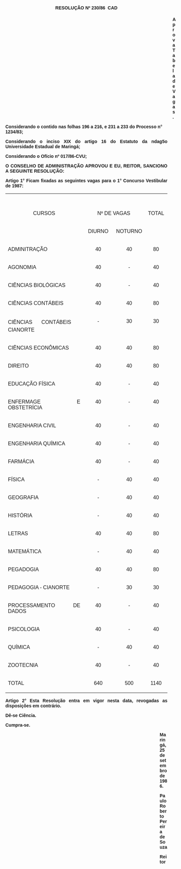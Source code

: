 <BODY>

<B><FONT FACE="Arial"><P ALIGN="CENTER">RESOLU&Ccedil;&Atilde;O Nº 230/86  CAD</P>
<P ALIGN="CENTER"></P><DIR>
<DIR>
<DIR>
<DIR>
<DIR>
<DIR>
<DIR>
<DIR>
<DIR>
<DIR>
<DIR>
<DIR>
<DIR>

</B><P>Aprova Tabela de Vagas.</P>
<P ALIGN="JUSTIFY"></P></DIR>
</DIR>
</DIR>
</DIR>
</DIR>
</DIR>
</DIR>
</DIR>
</DIR>
</DIR>
</DIR>
</DIR>
</DIR>

<P>Considerando o contido nas folhas 196 a 216, e 231 a 233 do Processo n° 1234/83;</P>
<P ALIGN="JUSTIFY">Considerando o inciso XIX do artigo 16 do Estatuto da ndag5o Universidade Estadual de Maring&aacute;;</P>
<P>Considerando o Of&iacute;cio nº 017/86-CVU;</P>

<B><P ALIGN="JUSTIFY">O CONSELHO DE ADMINISTRA&Ccedil;&Atilde;O APROVOU E EU, REITOR, SANCIONO A SEGUINTE RESOLU&Ccedil;&Atilde;O:</P>
</B>
<B><P ALIGN="JUSTIFY">Artigo 1° </B> Ficam fixadas as seguintes vagas para o 1° Concurso Vestibular de 1987:</P></FONT>
<TABLE CELLSPACING=0 BORDER=0 CELLPADDING=4 WIDTH=598>
<TR><TD WIDTH="48%" VALIGN="TOP" ROWSPAN=2>
<FONT FACE="Arial"><P ALIGN="CENTER">&nbsp;</P>
<P ALIGN="CENTER">CURSOS</FONT></TD>
<TD WIDTH="38%" VALIGN="TOP" COLSPAN=2>
<FONT FACE="Arial"><P ALIGN="CENTER">&nbsp;</P>
<P ALIGN="CENTER">Nº DE VAGAS</FONT></TD>
<TD WIDTH="14%" VALIGN="TOP" ROWSPAN=2>
<FONT FACE="Arial"><P ALIGN="CENTER">&nbsp;</P>
<P ALIGN="CENTER">TOTAL</FONT></TD>
</TR>
<TR><TD WIDTH="19%" VALIGN="TOP">
<FONT FACE="Arial"><P ALIGN="CENTER">DIURNO</FONT></TD>
<TD WIDTH="19%" VALIGN="TOP">
<FONT FACE="Arial"><P ALIGN="CENTER">NOTURNO</FONT></TD>
</TR>
<TR><TD WIDTH="48%" VALIGN="TOP">
<FONT FACE="Arial"><P ALIGN="JUSTIFY">ADMINITRA&Ccedil;&Atilde;O </FONT></TD>
<TD WIDTH="19%" VALIGN="TOP">
<FONT FACE="Arial"><P ALIGN="CENTER">40</FONT></TD>
<TD WIDTH="19%" VALIGN="TOP">
<FONT FACE="Arial"><P ALIGN="CENTER">40</FONT></TD>
<TD WIDTH="14%" VALIGN="TOP">
<FONT FACE="Arial"><P ALIGN="CENTER">80</FONT></TD>
</TR>
<TR><TD WIDTH="48%" VALIGN="TOP">
<FONT FACE="Arial"><P ALIGN="JUSTIFY">AGONOMIA</FONT></TD>
<TD WIDTH="19%" VALIGN="TOP">
<FONT FACE="Arial"><P ALIGN="CENTER">40</FONT></TD>
<TD WIDTH="19%" VALIGN="TOP">
<FONT FACE="Arial"><P ALIGN="CENTER">-</FONT></TD>
<TD WIDTH="14%" VALIGN="TOP">
<FONT FACE="Arial"><P ALIGN="CENTER">40</FONT></TD>
</TR>
<TR><TD WIDTH="48%" VALIGN="TOP">
<FONT FACE="Arial"><P ALIGN="JUSTIFY">CI&Ecirc;NCIAS BIOL&Oacute;GICAS</FONT></TD>
<TD WIDTH="19%" VALIGN="TOP">
<FONT FACE="Arial"><P ALIGN="CENTER">40</FONT></TD>
<TD WIDTH="19%" VALIGN="TOP">
<FONT FACE="Arial"><P ALIGN="CENTER">-</FONT></TD>
<TD WIDTH="14%" VALIGN="TOP">
<FONT FACE="Arial"><P ALIGN="CENTER">40</FONT></TD>
</TR>
<TR><TD WIDTH="48%" VALIGN="TOP">
<FONT FACE="Arial"><P ALIGN="JUSTIFY">CI&Ecirc;NCIAS CONT&Aacute;BEIS </FONT></TD>
<TD WIDTH="19%" VALIGN="TOP">
<FONT FACE="Arial"><P ALIGN="CENTER">40</FONT></TD>
<TD WIDTH="19%" VALIGN="TOP">
<FONT FACE="Arial"><P ALIGN="CENTER">40</FONT></TD>
<TD WIDTH="14%" VALIGN="TOP">
<FONT FACE="Arial"><P ALIGN="CENTER">80</FONT></TD>
</TR>
<TR><TD WIDTH="48%" VALIGN="TOP">
<FONT FACE="Arial"><P ALIGN="JUSTIFY">CI&Ecirc;NCIAS CONT&Aacute;BEIS  CIANORTE</FONT></TD>
<TD WIDTH="19%" VALIGN="TOP">
<FONT FACE="Arial"><P ALIGN="CENTER">-</FONT></TD>
<TD WIDTH="19%" VALIGN="TOP">
<FONT FACE="Arial"><P ALIGN="CENTER">30</FONT></TD>
<TD WIDTH="14%" VALIGN="TOP">
<FONT FACE="Arial"><P ALIGN="CENTER">30</FONT></TD>
</TR>
<TR><TD WIDTH="48%" VALIGN="TOP">
<FONT FACE="Arial"><P ALIGN="JUSTIFY">CI&Ecirc;NCIAS ECON&Ocirc;MICAS</FONT></TD>
<TD WIDTH="19%" VALIGN="TOP">
<FONT FACE="Arial"><P ALIGN="CENTER">40</FONT></TD>
<TD WIDTH="19%" VALIGN="TOP">
<FONT FACE="Arial"><P ALIGN="CENTER">40</FONT></TD>
<TD WIDTH="14%" VALIGN="TOP">
<FONT FACE="Arial"><P ALIGN="CENTER">80</FONT></TD>
</TR>
<TR><TD WIDTH="48%" VALIGN="TOP">
<FONT FACE="Arial"><P ALIGN="JUSTIFY">DIREITO </FONT></TD>
<TD WIDTH="19%" VALIGN="TOP">
<FONT FACE="Arial"><P ALIGN="CENTER">40</FONT></TD>
<TD WIDTH="19%" VALIGN="TOP">
<FONT FACE="Arial"><P ALIGN="CENTER">40</FONT></TD>
<TD WIDTH="14%" VALIGN="TOP">
<FONT FACE="Arial"><P ALIGN="CENTER">80</FONT></TD>
</TR>
<TR><TD WIDTH="48%" VALIGN="TOP">
<FONT FACE="Arial"><P ALIGN="JUSTIFY">EDUCA&Ccedil;&Atilde;O F&Iacute;SICA</FONT></TD>
<TD WIDTH="19%" VALIGN="TOP">
<FONT FACE="Arial"><P ALIGN="CENTER">40</FONT></TD>
<TD WIDTH="19%" VALIGN="TOP">
<FONT FACE="Arial"><P ALIGN="CENTER">-</FONT></TD>
<TD WIDTH="14%" VALIGN="TOP">
<FONT FACE="Arial"><P ALIGN="CENTER">40</FONT></TD>
</TR>
<TR><TD WIDTH="48%" VALIGN="TOP">
<FONT FACE="Arial"><P ALIGN="JUSTIFY">ENFERMAGE E OBSTETR&Iacute;CIA</FONT></TD>
<TD WIDTH="19%" VALIGN="TOP">
<FONT FACE="Arial"><P ALIGN="CENTER">40</FONT></TD>
<TD WIDTH="19%" VALIGN="TOP">
<FONT FACE="Arial"><P ALIGN="CENTER">-</FONT></TD>
<TD WIDTH="14%" VALIGN="TOP">
<FONT FACE="Arial"><P ALIGN="CENTER">40</FONT></TD>
</TR>
<TR><TD WIDTH="48%" VALIGN="TOP">
<FONT FACE="Arial"><P ALIGN="JUSTIFY">ENGENHARIA CIVIL </FONT></TD>
<TD WIDTH="19%" VALIGN="TOP">
<FONT FACE="Arial"><P ALIGN="CENTER">40</FONT></TD>
<TD WIDTH="19%" VALIGN="TOP">
<FONT FACE="Arial"><P ALIGN="CENTER">-</FONT></TD>
<TD WIDTH="14%" VALIGN="TOP">
<FONT FACE="Arial"><P ALIGN="CENTER">40</FONT></TD>
</TR>
<TR><TD WIDTH="48%" VALIGN="TOP">
<FONT FACE="Arial"><P ALIGN="JUSTIFY">ENGENHARIA QU&Iacute;MICA</FONT></TD>
<TD WIDTH="19%" VALIGN="TOP">
<FONT FACE="Arial"><P ALIGN="CENTER">40</FONT></TD>
<TD WIDTH="19%" VALIGN="TOP">
<FONT FACE="Arial"><P ALIGN="CENTER">-</FONT></TD>
<TD WIDTH="14%" VALIGN="TOP">
<FONT FACE="Arial"><P ALIGN="CENTER">40</FONT></TD>
</TR>
<TR><TD WIDTH="48%" VALIGN="TOP">
<FONT FACE="Arial"><P ALIGN="JUSTIFY">FARM&Aacute;CIA</FONT></TD>
<TD WIDTH="19%" VALIGN="TOP">
<FONT FACE="Arial"><P ALIGN="CENTER">40</FONT></TD>
<TD WIDTH="19%" VALIGN="TOP">
<FONT FACE="Arial"><P ALIGN="CENTER">-</FONT></TD>
<TD WIDTH="14%" VALIGN="TOP">
<FONT FACE="Arial"><P ALIGN="CENTER">40</FONT></TD>
</TR>
<TR><TD WIDTH="48%" VALIGN="TOP">
<FONT FACE="Arial"><P ALIGN="JUSTIFY">F&Iacute;SICA</FONT></TD>
<TD WIDTH="19%" VALIGN="TOP">
<FONT FACE="Arial"><P ALIGN="CENTER">-</FONT></TD>
<TD WIDTH="19%" VALIGN="TOP">
<FONT FACE="Arial"><P ALIGN="CENTER">40</FONT></TD>
<TD WIDTH="14%" VALIGN="TOP">
<FONT FACE="Arial"><P ALIGN="CENTER">40</FONT></TD>
</TR>
<TR><TD WIDTH="48%" VALIGN="TOP">
<FONT FACE="Arial"><P ALIGN="JUSTIFY">GEOGRAFIA</FONT></TD>
<TD WIDTH="19%" VALIGN="TOP">
<FONT FACE="Arial"><P ALIGN="CENTER">-</FONT></TD>
<TD WIDTH="19%" VALIGN="TOP">
<FONT FACE="Arial"><P ALIGN="CENTER">40</FONT></TD>
<TD WIDTH="14%" VALIGN="TOP">
<FONT FACE="Arial"><P ALIGN="CENTER">40</FONT></TD>
</TR>
<TR><TD WIDTH="48%" VALIGN="TOP">
<FONT FACE="Arial"><P ALIGN="JUSTIFY">HIST&Oacute;RIA </FONT></TD>
<TD WIDTH="19%" VALIGN="TOP">
<FONT FACE="Arial"><P ALIGN="CENTER">-</FONT></TD>
<TD WIDTH="19%" VALIGN="TOP">
<FONT FACE="Arial"><P ALIGN="CENTER">40</FONT></TD>
<TD WIDTH="14%" VALIGN="TOP">
<FONT FACE="Arial"><P ALIGN="CENTER">40</FONT></TD>
</TR>
<TR><TD WIDTH="48%" VALIGN="TOP">
<FONT FACE="Arial"><P ALIGN="JUSTIFY">LETRAS</FONT></TD>
<TD WIDTH="19%" VALIGN="TOP">
<FONT FACE="Arial"><P ALIGN="CENTER">40</FONT></TD>
<TD WIDTH="19%" VALIGN="TOP">
<FONT FACE="Arial"><P ALIGN="CENTER">40</FONT></TD>
<TD WIDTH="14%" VALIGN="TOP">
<FONT FACE="Arial"><P ALIGN="CENTER">80</FONT></TD>
</TR>
<TR><TD WIDTH="48%" VALIGN="TOP">
<FONT FACE="Arial"><P ALIGN="JUSTIFY">MATEM&Aacute;TICA</FONT></TD>
<TD WIDTH="19%" VALIGN="TOP">
<FONT FACE="Arial"><P ALIGN="CENTER">-</FONT></TD>
<TD WIDTH="19%" VALIGN="TOP">
<FONT FACE="Arial"><P ALIGN="CENTER">40</FONT></TD>
<TD WIDTH="14%" VALIGN="TOP">
<FONT FACE="Arial"><P ALIGN="CENTER">40</FONT></TD>
</TR>
<TR><TD WIDTH="48%" VALIGN="TOP">
<FONT FACE="Arial"><P ALIGN="JUSTIFY">PEGADOGIA</FONT></TD>
<TD WIDTH="19%" VALIGN="TOP">
<FONT FACE="Arial"><P ALIGN="CENTER">40</FONT></TD>
<TD WIDTH="19%" VALIGN="TOP">
<FONT FACE="Arial"><P ALIGN="CENTER">40</FONT></TD>
<TD WIDTH="14%" VALIGN="TOP">
<FONT FACE="Arial"><P ALIGN="CENTER">80</FONT></TD>
</TR>
<TR><TD WIDTH="48%" VALIGN="TOP">
<FONT FACE="Arial"><P ALIGN="JUSTIFY">PEDAGOGIA - CIANORTE</FONT></TD>
<TD WIDTH="19%" VALIGN="TOP">
<FONT FACE="Arial"><P ALIGN="CENTER">-</FONT></TD>
<TD WIDTH="19%" VALIGN="TOP">
<FONT FACE="Arial"><P ALIGN="CENTER">30</FONT></TD>
<TD WIDTH="14%" VALIGN="TOP">
<FONT FACE="Arial"><P ALIGN="CENTER">30</FONT></TD>
</TR>
<TR><TD WIDTH="48%" VALIGN="TOP">
<FONT FACE="Arial"><P ALIGN="JUSTIFY">PROCESSAMENTO DE DADOS</FONT></TD>
<TD WIDTH="19%" VALIGN="TOP">
<FONT FACE="Arial"><P ALIGN="CENTER">40</FONT></TD>
<TD WIDTH="19%" VALIGN="TOP">
<FONT FACE="Arial"><P ALIGN="CENTER">-</FONT></TD>
<TD WIDTH="14%" VALIGN="TOP">
<FONT FACE="Arial"><P ALIGN="CENTER">40</FONT></TD>
</TR>
<TR><TD WIDTH="48%" VALIGN="TOP">
<FONT FACE="Arial"><P ALIGN="JUSTIFY">PSICOLOGIA</FONT></TD>
<TD WIDTH="19%" VALIGN="TOP">
<FONT FACE="Arial"><P ALIGN="CENTER">40</FONT></TD>
<TD WIDTH="19%" VALIGN="TOP">
<FONT FACE="Arial"><P ALIGN="CENTER">-</FONT></TD>
<TD WIDTH="14%" VALIGN="TOP">
<FONT FACE="Arial"><P ALIGN="CENTER">40</FONT></TD>
</TR>
<TR><TD WIDTH="48%" VALIGN="TOP">
<FONT FACE="Arial"><P ALIGN="JUSTIFY">QU&Iacute;MICA</FONT></TD>
<TD WIDTH="19%" VALIGN="TOP">
<FONT FACE="Arial"><P ALIGN="CENTER">-</FONT></TD>
<TD WIDTH="19%" VALIGN="TOP">
<FONT FACE="Arial"><P ALIGN="CENTER">40</FONT></TD>
<TD WIDTH="14%" VALIGN="TOP">
<FONT FACE="Arial"><P ALIGN="CENTER">40</FONT></TD>
</TR>
<TR><TD WIDTH="48%" VALIGN="TOP">
<FONT FACE="Arial"><P ALIGN="JUSTIFY">ZOOTECNIA</FONT></TD>
<TD WIDTH="19%" VALIGN="TOP">
<FONT FACE="Arial"><P ALIGN="CENTER">40</FONT></TD>
<TD WIDTH="19%" VALIGN="TOP">
<FONT FACE="Arial"><P ALIGN="CENTER">-</FONT></TD>
<TD WIDTH="14%" VALIGN="TOP">
<FONT FACE="Arial"><P ALIGN="CENTER">40</FONT></TD>
</TR>
<TR><TD WIDTH="48%" VALIGN="TOP">
<FONT FACE="Arial"><P ALIGN="JUSTIFY">TOTAL</FONT></TD>
<TD WIDTH="19%" VALIGN="TOP">
<FONT FACE="Arial"><P ALIGN="CENTER">640</FONT></TD>
<TD WIDTH="19%" VALIGN="TOP">
<FONT FACE="Arial"><P ALIGN="CENTER">500</FONT></TD>
<TD WIDTH="14%" VALIGN="TOP">
<FONT FACE="Arial"><P ALIGN="CENTER">1140</FONT></TD>
</TR>
</TABLE>

<FONT FACE="Arial"><P ALIGN="JUSTIFY"></P>
<B><P ALIGN="JUSTIFY">Artigo 2°</B>  Esta Resolu&ccedil;&atilde;o entra em vigor nesta data, revogadas as disposi&ccedil;&otilde;es em contr&aacute;rio.</P>
<P ALIGN="JUSTIFY">D&ecirc;-se Ci&ecirc;ncia. </P>
<P ALIGN="JUSTIFY">Cumpra-se.</P>
<DIR>
<DIR>
<DIR>
<DIR>
<DIR>
<DIR>
<DIR>
<DIR>
<DIR>
<DIR>
<DIR>
<DIR>

<P>Maring&aacute;, 25 de setembro de 1986.</P>

<P>Paulo Roberto Pereira de Souza</P>
<P>Reitor </P></DIR>
</DIR>
</DIR>
</DIR>
</DIR>
</DIR>
</DIR>
</DIR>
</DIR>
</DIR>
</DIR>
</DIR>
</FONT></BODY>
